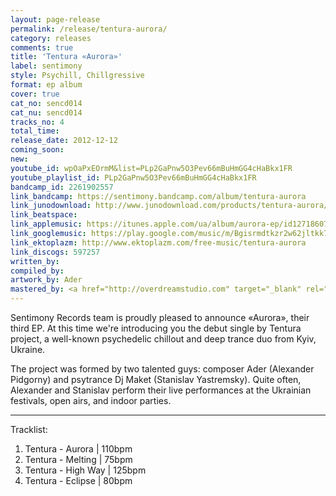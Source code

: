 ```yaml
---
layout: page-release
permalink: /release/tentura-aurora/
category: releases
comments: true
title: 'Tentura «Aurora»'
label: sentimony
style: Psychill, Chillgressive
format: ep album
cover: true
cat_no: sencd014
cat_nu: sencd014
tracks_no: 4
total_time: 
release_date: 2012-12-12
coming_soon: 
new: 
youtube_id: wpOaPxEOrmM&list=PLp2GaPnw5O3Pev66mBuHmGG4cHaBkx1FR
youtube_playlist_id: PLp2GaPnw5O3Pev66mBuHmGG4cHaBkx1FR
bandcamp_id: 2261902557
link_bandcamp: https://sentimony.bandcamp.com/album/tentura-aurora
link_junodownload: http://www.junodownload.com/products/tentura-aurora/2101473-02
link_beatspace: 
link_applemusic: https://itunes.apple.com/ua/album/aurora-ep/id1271860711?l=uk
link_googlemusic: https://play.google.com/music/m/Bgisrmdtkzr2w62jltkk74rut3u?t=Tentura_Aurora
link_ektoplazm: http://www.ektoplazm.com/free-music/tentura-aurora
link_discogs: 597257
written_by: 
compiled_by: 
artwork_by: Ader
mastered_by: <a href="http://overdreamstudio.com" target="_blank" rel="noopener">Makus (Overdream Studio)</a>
---
```


Sentimony Records team is proudly pleased to announce «Aurora», their third EP. At this time we're introducing you the debut single by Tentura project, a well-known psychedelic chillout and deep trance duo from Kyiv, Ukraine.

The project was formed by two talented guys: composer Ader (Alexander Pidgorny) and psytrance Dj Maket (Stanislav Yastremsky). Quite often, Alexander and Stanislav perform their live performances at the Ukrainian festivals, open airs, and indoor parties.

---
Tracklist:

01. Tentura - Aurora \| 110bpm
02. Tentura - Melting \| 75bpm
03. Tentura - High Way \| 125bpm
04. Tentura - Eclipse \| 80bpm
